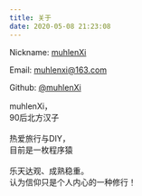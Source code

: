 ```yaml
---
title: 关于
date: 2020-05-08 21:23:08
---
```


 <i class="fa fa-user"></i> Nickname: [muhlenXi](http://www.muhlenxi.com)
 
<i class="fa fa-envelope"></i> Email: [muhlenxi@163.com](http://wwww.muhlenxi.com)
  
<i class="fa fa-github"></i> Github: [@muhlenXi](https://github.com/muhlenXi)

muhlenXi，<br>90后北方汉子<br><br>热爱旅行与DIY，<br/>目前是一枚程序猿<br/><br/>乐天达观、成熟稳重。<br>认为信仰只是个人内心的一种修行！